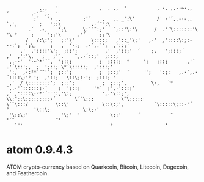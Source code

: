                 ,.,   '               ,  . .,  °           , ·. ,.-·~·.,   ‘        ,·'´¨;.  '                   
              ;´   '· .,        ;'´    ,   ., _';\'        /  ·'´,.-·-.,   `,'‚        ;   ';:\           .·´¨';\   
            .´  .-,    ';\      \:´¨¯:;'   `;::'\:'\      /  .'´\:::::::'\   '\ °     ;     ';:'\      .'´     ;:'\  
           /   /:\:';   ;:'\'      \::::;   ,'::_'\;'   ,·'  ,'::::\:;:-·-:';  ';\‚     ;   ,  '·:;  .·´,.´';  ,'::;'  
         ,'  ,'::::'\';  ;::';          ,'  ,'::;'  ‘    ;.   ';:::;´       ,'  ,':'\‚   ;   ;'`.    ¨,.·´::;'  ;:::;   
     ,.-·'  '·~^*'´¨,  ';::;          ;  ;:::;  °     ';   ;::;       ,'´ .'´\::';‚  ;  ';::; \*´\:::::;  ,':::;‘   
     ':,  ,·:²*´¨¯'`;  ;::';          ;  ;::;'  ‘      ';   ':;:   ,.·´,.·´::::\;'° ';  ,'::;   \::\;:·';  ;:::; '   
     ,'  / \::::::::';  ;::';          ;  ;::;'‚         \·,   `*´,.·'´::::::;·´    ;  ';::;     '*´  ;',·':::;‘     
    ,' ,'::::\·²*'´¨¯':,'\:;           ',.'\::;'‚          \\:¯::\:::::::;:·´       \´¨\::;          \¨\::::;      
    \`¨\:::/          \::\'            \::\:;'‚           `\:::::\;::·'´  °         '\::\;            \:\;·'       
     '\::\;'            '\;'  '           \;:'      ‘           ¯                      '´¨               ¨'         
       `¨'                                °                   ‘                                               

atom 0.9.4.3
============

ATOM crypto-currency based on Quarkcoin, Bitcoin, Litecoin, Dogecoin, and Feathercoin.
